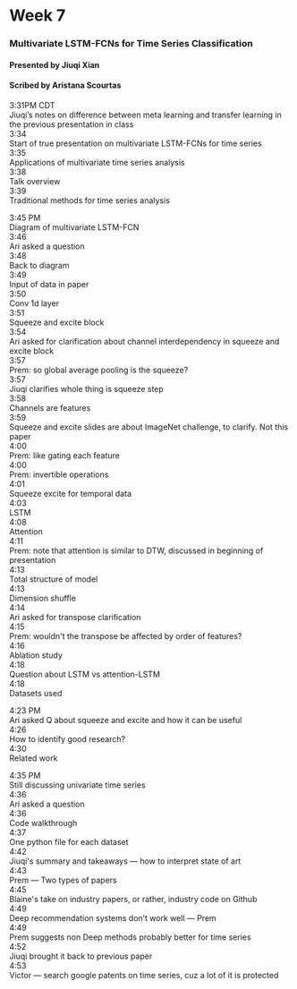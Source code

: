 # Week 7

### Multivariate LSTM-FCNs for Time Series Classification
#### Presented by Jiuqi Xian
#### Scribed by Aristana Scourtas

3:31PM CDT</br>
Jiuqi’s notes on difference between meta learning and transfer learning in the previous presentation in class</br>
3:34</br>
Start of true presentation on multivariate LSTM-FCNs for time series</br>
3:35</br>
Applications of multivariate time series analysis</br>
3:38</br>
Talk overview</br>
3:39</br>
Traditional methods for time series analysis</br>

3:45 PM</br>
Diagram of multivariate LSTM-FCN</br>
3:46</br>
Ari asked a question</br>
3:48</br>
Back to diagram</br>
3:49</br>
Input of data in paper</br>
3:50</br>
Conv 1d layer</br>
3:51</br>
Squeeze and excite block</br>
3:54</br>
Ari asked for clarification about channel interdependency in squeeze and excite block</br>
3:57</br>
Prem: so global average pooling is the squeeze?</br>
3:57</br>
Jiuqi clarifies whole thing is squeeze step</br>
3:58</br>
Channels are features</br>
3:59</br>
Squeeze and excite slides are about ImageNet challenge, to clarify. Not this paper</br>
4:00</br>
Prem: like gating each feature</br>
4:00</br>
Prem: invertible operations</br>
4:01</br>
Squeeze excite for temporal data</br>
4:03</br>
LSTM</br>
4:08</br>
Attention</br>
4:11</br>
Prem: note that attention is similar to DTW, discussed in beginning of presentation</br>
4:13</br>
Total structure of model</br>
4:13</br>
Dimension shuffle</br>
4:14</br>
Ari asked for transpose clarification</br>
4:15</br>
Prem: wouldn't the transpose be affected by order of features?</br>
4:16</br>
Ablation study</br>
4:18</br>
Question about LSTM vs attention-LSTM</br>
4:18</br>
Datasets used</br>

4:23 PM</br>
Ari asked Q about squeeze and excite and how it can be useful</br>
4:26</br>
How to identify good research?</br>
4:30</br>
Related work</br>

4:35 PM</br>
Still discussing univariate time series</br>
4:36</br>
Ari asked a question</br>
4:36</br>
Code walkthrough</br>
4:37</br>
One python file for each dataset</br>
4:42</br>
Jiuqi's summary and takeaways — how to interpret state of art</br>
4:43</br>
Prem — Two types of papers</br>
4:45</br>
Blaine's take on industry papers, or rather, industry code on Github</br>
4:49</br>
Deep recommendation systems don’t work well — Prem</br>
4:49</br>
Prem suggests non Deep methods probably better for time series</br>
4:52</br>
Jiuqi brought it back to previous paper</br>
4:53</br>
Victor — search google patents on time series, cuz a lot of it is protected</br>
